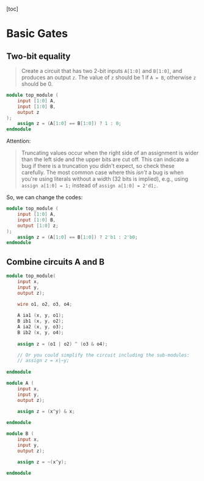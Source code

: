 [toc]

# Basic Gates
## Two-bit equality

> Create a circuit that has two 2-bit inputs `A[1:0]` and `B[1:0]`, and produces an output `z`. The value of `z` should be 1 if `A = B`, otherwise `z` should be 0.

```verilog
module top_module ( 
    input [1:0] A, 
    input [1:0] B, 
    output z 
); 
    assign z = (A[1:0] == B[1:0]) ? 1 : 0;
endmodule
```

Attention: 

> Truncating values occur when the right side of an assignment is wider than the left side and the upper bits are cut off. This can indicate a  bug if there is a truncation you didn't expect, so check these  carefully. The most common case where this *isn't* a bug is when you're using literals without a width (32 bits is implied), e.g., using `assign a[1:0] = 1;` instead of `assign a[1:0] = 2'd1;`.

So, we can change the codes:

```verilog
module top_module ( 
    input [1:0] A, 
    input [1:0] B, 
    output [1:0] z; 
); 
    assign z = (A[1:0] == B[1:0]) ? 2'b1 : 2'b0;
endmodule
```



## Combine circuits A and B

```verilog
module top_module(
	input x,
	input y,
	output z);

	wire o1, o2, o3, o4;
	
	A ia1 (x, y, o1);
	B ib1 (x, y, o2);
	A ia2 (x, y, o3);
	B ib2 (x, y, o4);
	
	assign z = (o1 | o2) ^ (o3 & o4);

	// Or you could simplify the circuit including the sub-modules:
	// assign z = x|~y;
	
endmodule

module A (
	input x,
	input y,
	output z);

	assign z = (x^y) & x;
	
endmodule

module B (
	input x,
	input y,
	output z);

	assign z = ~(x^y);

endmodule
```

